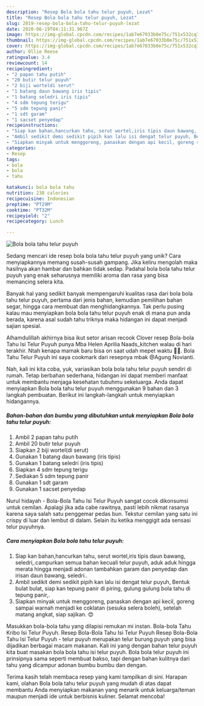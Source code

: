 ```yaml
---
description: "Resep Bola bola tahu telur puyuh, Lezat"
title: "Resep Bola bola tahu telur puyuh, Lezat"
slug: 2019-resep-bola-bola-tahu-telur-puyuh-lezat
date: 2020-06-19T04:11:31.967Z
image: https://img-global.cpcdn.com/recipes/1ab7e67033b0e75c/751x532cq70/bola-bola-tahu-telur-puyuh-foto-resep-utama.jpg
thumbnail: https://img-global.cpcdn.com/recipes/1ab7e67033b0e75c/751x532cq70/bola-bola-tahu-telur-puyuh-foto-resep-utama.jpg
cover: https://img-global.cpcdn.com/recipes/1ab7e67033b0e75c/751x532cq70/bola-bola-tahu-telur-puyuh-foto-resep-utama.jpg
author: Ollie Reese
ratingvalue: 3.4
reviewcount: 14
recipeingredient:
- "2 papan tahu putih"
- "20 butir telur puyuh"
- "2 biji worteldi serut"
- "1 batang daun bawang iris tipis"
- "1 batang seledri iris tipis"
- "4 sdm tepung terigu"
- "5 sdm tepung panir"
- "1 sdt garam"
- "1 sacset penyedap"
recipeinstructions:
- "Siap kan bahan,hancurkan tahu, serut wortel,iris tipis daun bawang, seledri,.campurkan semua bahan kecuali telur puyuh, aduk aduk hingga merata hingga menjadi adonan tambahkan garam dan penyedap dan irisan daun bawang, seledri.."
- "Ambil sedikit demi sedikit pipih kan lalu isi dengat telur puyuh, Bentuk bulat bulat, siap kan tepung panir di piring, gulung gulung bola tahu di tepung panir,."
- "Siapkan minyak untuk menggoreng, panaskan dengan api kecil, goreng sampai warnah menjadi ke coklatan (sesuka selera boleh), setelah matang angkat, siap sajikan. 😍"
categories:
- Resep
tags:
- bola
- bola
- tahu

katakunci: bola bola tahu 
nutrition: 238 calories
recipecuisine: Indonesian
preptime: "PT29M"
cooktime: "PT32M"
recipeyield: "2"
recipecategory: Lunch

---
```



![Bola bola tahu telur puyuh](https://img-global.cpcdn.com/recipes/1ab7e67033b0e75c/751x532cq70/bola-bola-tahu-telur-puyuh-foto-resep-utama.jpg)

Sedang mencari ide resep bola bola tahu telur puyuh yang unik? Cara menyiapkannya memang susah-susah gampang. Jika keliru mengolah maka hasilnya akan hambar dan bahkan tidak sedap. Padahal bola bola tahu telur puyuh yang enak seharusnya memiliki aroma dan rasa yang bisa memancing selera kita.

Banyak hal yang sedikit banyak mempengaruhi kualitas rasa dari bola bola tahu telur puyuh, pertama dari jenis bahan, kemudian pemilihan bahan segar, hingga cara membuat dan menghidangkannya. Tak perlu pusing kalau mau menyiapkan bola bola tahu telur puyuh enak di mana pun anda berada, karena asal sudah tahu triknya maka hidangan ini dapat menjadi sajian spesial.

Alhamdulillah akhirnya bisa ikut setor arisan recook Clover resep Bola-bola Tahu Isi Telur Puyuh punya Mba Helen Aprilia Naads_kitchen walau di hari terakhir. Ntah kenapa mamak baru bisa on saat udah mepet waktu 🤭😁. Bola Tahu Telur Puyuh ini saya cookmark dari resepnya mbak @Agung Novianti.


Nah, kali ini kita coba, yuk, variasikan bola bola tahu telur puyuh sendiri di rumah. Tetap berbahan sederhana, hidangan ini dapat memberi manfaat untuk membantu menjaga kesehatan tubuhmu sekeluarga. Anda dapat menyiapkan Bola bola tahu telur puyuh menggunakan 9 bahan dan 3 langkah pembuatan. Berikut ini langkah-langkah untuk menyiapkan hidangannya.

<!--inarticleads1-->

##### Bahan-bahan dan bumbu yang dibutuhkan untuk menyiapkan Bola bola tahu telur puyuh:

1. Ambil 2 papan tahu putih
1. Ambil 20 butir telur puyuh
1. Siapkan 2 biji wortel(di serut)
1. Gunakan 1 batang daun bawang (iris tipis)
1. Gunakan 1 batang seledri (iris tipis)
1. Siapkan 4 sdm tepung terigu
1. Sediakan 5 sdm tepung panir
1. Gunakan 1 sdt garam
1. Gunakan 1 sacset penyedap


Nurul hidayah - Bola-Bola Tahu Isi Telur Puyuh sangat cocok dikonsumsi untuk cemilan. Apalagi jika ada cabe rawitnya, pasti lebih nikmat rasanya karena saya salah satu penggemar pedas bun. Tekstur cemilan yang satu ini crispy di luar dan lembut di dalam. Selain itu ketika menggigit ada sensasi telur puyuhnya. 

<!--inarticleads2-->

##### Cara menyiapkan Bola bola tahu telur puyuh:

1. Siap kan bahan,hancurkan tahu, serut wortel,iris tipis daun bawang, seledri,.campurkan semua bahan kecuali telur puyuh, aduk aduk hingga merata hingga menjadi adonan tambahkan garam dan penyedap dan irisan daun bawang, seledri..
1. Ambil sedikit demi sedikit pipih kan lalu isi dengat telur puyuh, Bentuk bulat bulat, siap kan tepung panir di piring, gulung gulung bola tahu di tepung panir,.
1. Siapkan minyak untuk menggoreng, panaskan dengan api kecil, goreng sampai warnah menjadi ke coklatan (sesuka selera boleh), setelah matang angkat, siap sajikan. 😍


Masukkan bola-bola tahu yang dilapisi remukan mi instan. Bola-bola Tahu Kribo Isi Telur Puyuh. Resep Bola-Bola Tahu Isi Telur Puyuh Resep Bola-Bola Tahu Isi Telur Puyuh - telur puyuh merupakan telur burung puyuh yang bisa dijadikan berbagai macam makanan. Kali ini yang dengan bahan telur puyuh kita buat masakan bola bola tahu isi telur puyuh. Bola bola telur puyuh ini prinsipnya sama seperti membuat bakso, tapi dengan bahan kulitnya dari tahu yang dicampur adonan bumbu bumbu dan dengan. 

Terima kasih telah membaca resep yang kami tampilkan di sini. Harapan kami, olahan Bola bola tahu telur puyuh yang mudah di atas dapat membantu Anda menyiapkan makanan yang menarik untuk keluarga/teman maupun menjadi ide untuk berbisnis kuliner. Selamat mencoba!
